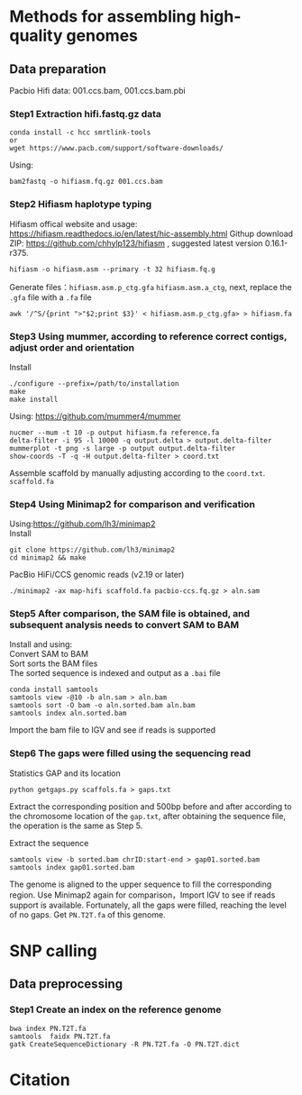 #  Methods for assembling high-quality genomes
##  Data preparation  
Pacbio Hifi data: 001.ccs.bam, 001.ccs.bam.pbi
###  Step1 Extraction hifi.fastq.gz data  
```
conda install -c hcc smrtlink-tools  
or
wget https://www.pacb.com/support/software-downloads/  
```  
Using:   
```
bam2fastq -o hifiasm.fq.gz 001.ccs.bam  
```  
### Step2 Hifiasm haplotype typing  
Hifiasm offical website and usage: https://hifiasm.readthedocs.io/en/latest/hic-assembly.html
Githup download ZIP: https://github.com/chhylp123/hifiasm , suggested latest version 0.16.1-r375.  
```  
hifiasm -o hifiasm.asm --primary -t 32 hifiasm.fq.g  
```  
Generate files：`hifiasm.asm.p_ctg.gfa` `hifiasm.asm.a_ctg`, next, replace the `.gfa` file with a `.fa` file  
```
awk '/^S/{print ">"$2;print $3}' < hifiasm.asm.p_ctg.gfa> > hifiasm.fa  
```  
###  Step3 Using mummer, according to reference correct contigs, adjust order and orientation
Install  
```  
./configure --prefix=/path/to/installation  
make  
make install  
```
Using: https://github.com/mummer4/mummer 
```  
nucmer --mum -t 10 -p output hifiasm.fa reference.fa  
delta-filter -i 95 -l 10000 -q output.delta > output.delta-filter  
mummerplot -t png -s large -p output output.delta-filter  
show-coords -T -q -H output.delta-filter > coord.txt  
```  
Assemble scaffold by manually adjusting according to the `coord.txt`. `scaffold.fa`
###  Step4 Using Minimap2 for comparison and verification  
Using:https://github.com/lh3/minimap2  
Install  
```  
git clone https://github.com/lh3/minimap2
cd minimap2 && make  
```    
PacBio HiFi/CCS genomic reads (v2.19 or later)  
```  
./minimap2 -ax map-hifi scaffold.fa pacbio-ccs.fq.gz > aln.sam  
```  
###  Step5 After comparison, the SAM file is obtained, and subsequent analysis needs to convert SAM to BAM  
Install and using:  
Convert SAM to BAM  
Sort sorts the BAM files  
The sorted sequence is indexed and output as a `.bai` file  
```  
conda install samtools  
samtools view -@10 -b aln.sam > aln.bam  
samtools sort -O bam -o aln.sorted.bam aln.bam  
samtools index aln.sorted.bam  
```  
Import the bam file to IGV and see if reads is supported  
###  Step6 The gaps were filled using the sequencing read  
Statistics GAP and its location  
```  
python getgaps.py scaffols.fa > gaps.txt  
```  
Extract the corresponding position and 500bp before and after according to the chromosome location of the `gap.txt`, after obtaining the sequence file, the operation is the same as Step 5.  

Extract the sequence  
```  
samtools view -b sorted.bam chrID:start-end > gap01.sorted.bam  
samtools index gap01.sorted.bam  
```  
The genome is aligned to the upper sequence to fill the corresponding region. Use Minimap2 again for comparison，Import IGV to see if reads support is available. Fortunately, all the gaps were filled, reaching the level of no gaps. Get `PN.T2T.fa` of this genome.  

#  SNP calling  
##  Data preprocessing  
### Step1  Create an index on the reference genome  
```  
bwa index PN.T2T.fa  
samtools  faidx PN.T2T.fa  
gatk CreateSequenceDictionary -R PN.T2T.fa -O PN.T2T.dict  
```

#  Citation  

